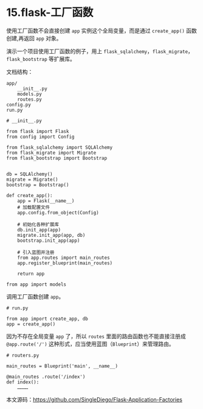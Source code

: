# 15.flask-工厂函数

使用工厂函数不会直接创建 ``app`` 实例这个全局变量，而是通过 ``create_app()`` 函数创建,再返回 ``app`` 对象。

演示一个项目使用工厂函数的例子，用上 ``flask_sqlalchemy``，``flask_migrate``，``flask_bootstrap`` 等扩展库。

文档结构：
```
app/
    __init__.py
    models.py
    routes.py
config.py
run.py
```

```
# __init__.py

from flask import Flask
from config import Config

from flask_sqlalchemy import SQLAlchemy
from flask_migrate import Migrate
from flask_bootstrap import Bootstrap


db = SQLAlchemy()
migrate = Migrate()
bootstrap = Bootstrap()

def create_app():
    app = Flask(__name__)
    # 加载配置文件
    app.config.from_object(Config)

    # 初始化各种扩展库
    db.init_app(app)
    migrate.init_app(app, db)
    bootstrap.init_app(app)

    # 引入蓝图并注册
    from app.routes import main_routes
    app.register_blueprint(main_routes)

    return app

from app import models
```

调用工厂函数创建 ``app``。

```
# run.py

from app import create_app, db
app = create_app()
```

因为不存在全局变量 ``app`` 了，所以 ``routes`` 里面的路由函数也不能直接注册成 ``@app.route('/')`` 这种形式，应当使用蓝图（``Blueprint``）来管理路由。

```
# routers.py

main_routes = Blueprint('main', __name__)

@main_routes .route('/index')
def index():
    …………
```

本文源码：https://github.com/SingleDiego/Flask-Application-Factories
